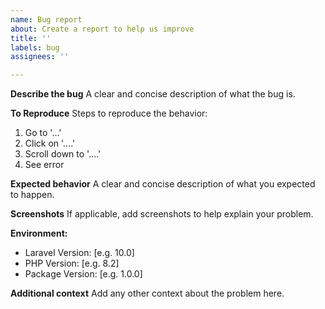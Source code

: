 ```yaml
---
name: Bug report
about: Create a report to help us improve
title: ''
labels: bug
assignees: ''

---
```


**Describe the bug**
A clear and concise description of what the bug is.

**To Reproduce**
Steps to reproduce the behavior:
1. Go to '...'
2. Click on '....'
3. Scroll down to '....'
4. See error

**Expected behavior**
A clear and concise description of what you expected to happen.

**Screenshots**
If applicable, add screenshots to help explain your problem.

**Environment:**
 - Laravel Version: [e.g. 10.0]
 - PHP Version: [e.g. 8.2]
 - Package Version: [e.g. 1.0.0]

**Additional context**
Add any other context about the problem here.
